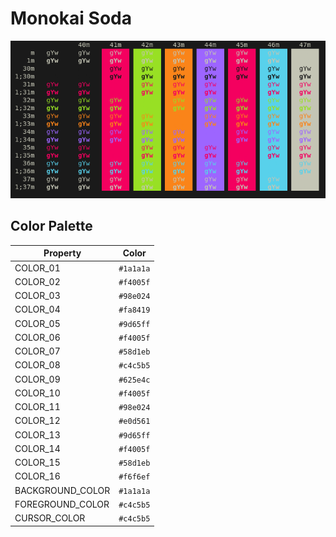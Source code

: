 # Monokai Soda

![Monokai Soda](../../../media/MonokaiSoda.png)


## Color Palette
| Property | Color |
|----------|-------|
COLOR_01|`#1a1a1a`|
COLOR_02|`#f4005f`|
COLOR_03|`#98e024`|
COLOR_04|`#fa8419`|
COLOR_05|`#9d65ff`|
COLOR_06|`#f4005f`|
COLOR_07|`#58d1eb`|
COLOR_08|`#c4c5b5`|
COLOR_09|`#625e4c`|
COLOR_10|`#f4005f`|
COLOR_11|`#98e024`|
COLOR_12|`#e0d561`|
COLOR_13|`#9d65ff`|
COLOR_14|`#f4005f`|
COLOR_15|`#58d1eb`|
COLOR_16|`#f6f6ef`|
BACKGROUND_COLOR|`#1a1a1a`|
FOREGROUND_COLOR|`#c4c5b5`|
CURSOR_COLOR|`#c4c5b5`|